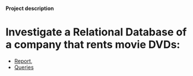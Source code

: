 #### Project description 

# Investigate a Relational Database of a company that rents movie DVDs:
- [Report](https://github.com/lllana/Udacity_SQL/blob/master/sql-project-submission-Sviatlana_Rubchenia.pdf), 
- [Queries](https://github.com/lllana/Udacity_SQL/blob/master/Subm_queries.sql])
